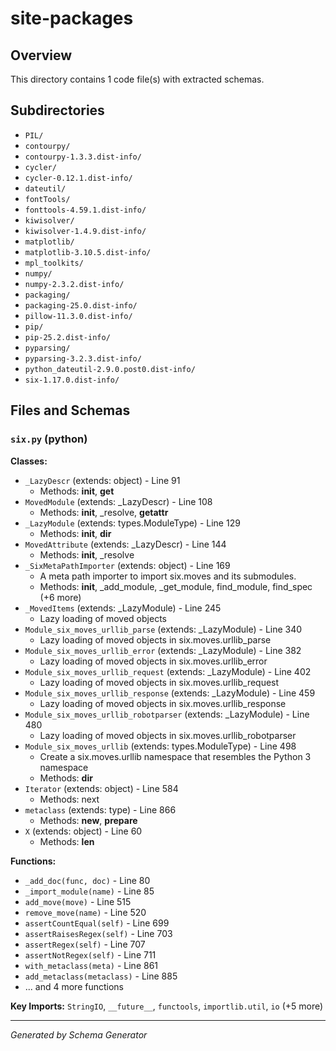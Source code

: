 # site-packages

## Overview

This directory contains 1 code file(s) with extracted schemas.

## Subdirectories

- `PIL/`
- `contourpy/`
- `contourpy-1.3.3.dist-info/`
- `cycler/`
- `cycler-0.12.1.dist-info/`
- `dateutil/`
- `fontTools/`
- `fonttools-4.59.1.dist-info/`
- `kiwisolver/`
- `kiwisolver-1.4.9.dist-info/`
- `matplotlib/`
- `matplotlib-3.10.5.dist-info/`
- `mpl_toolkits/`
- `numpy/`
- `numpy-2.3.2.dist-info/`
- `packaging/`
- `packaging-25.0.dist-info/`
- `pillow-11.3.0.dist-info/`
- `pip/`
- `pip-25.2.dist-info/`
- `pyparsing/`
- `pyparsing-3.2.3.dist-info/`
- `python_dateutil-2.9.0.post0.dist-info/`
- `six-1.17.0.dist-info/`

## Files and Schemas

### `six.py` (python)

**Classes:**
- `_LazyDescr` (extends: object) - Line 91
  - Methods: __init__, __get__
- `MovedModule` (extends: _LazyDescr) - Line 108
  - Methods: __init__, _resolve, __getattr__
- `_LazyModule` (extends: types.ModuleType) - Line 129
  - Methods: __init__, __dir__
- `MovedAttribute` (extends: _LazyDescr) - Line 144
  - Methods: __init__, _resolve
- `_SixMetaPathImporter` (extends: object) - Line 169
  - A meta path importer to import six.moves and its submodules.
  - Methods: __init__, _add_module, _get_module, find_module, find_spec (+6 more)
- `_MovedItems` (extends: _LazyModule) - Line 245
  - Lazy loading of moved objects
- `Module_six_moves_urllib_parse` (extends: _LazyModule) - Line 340
  - Lazy loading of moved objects in six.moves.urllib_parse
- `Module_six_moves_urllib_error` (extends: _LazyModule) - Line 382
  - Lazy loading of moved objects in six.moves.urllib_error
- `Module_six_moves_urllib_request` (extends: _LazyModule) - Line 402
  - Lazy loading of moved objects in six.moves.urllib_request
- `Module_six_moves_urllib_response` (extends: _LazyModule) - Line 459
  - Lazy loading of moved objects in six.moves.urllib_response
- `Module_six_moves_urllib_robotparser` (extends: _LazyModule) - Line 480
  - Lazy loading of moved objects in six.moves.urllib_robotparser
- `Module_six_moves_urllib` (extends: types.ModuleType) - Line 498
  - Create a six.moves.urllib namespace that resembles the Python 3 namespace
  - Methods: __dir__
- `Iterator` (extends: object) - Line 584
  - Methods: next
- `metaclass` (extends: type) - Line 866
  - Methods: __new__, __prepare__
- `X` (extends: object) - Line 60
  - Methods: __len__

**Functions:**
- `_add_doc(func, doc)` - Line 80
- `_import_module(name)` - Line 85
- `add_move(move)` - Line 515
- `remove_move(name)` - Line 520
- `assertCountEqual(self)` - Line 699
- `assertRaisesRegex(self)` - Line 703
- `assertRegex(self)` - Line 707
- `assertNotRegex(self)` - Line 711
- `with_metaclass(meta)` - Line 861
- `add_metaclass(metaclass)` - Line 885
- ... and 4 more functions

**Key Imports:** `StringIO`, `__future__`, `functools`, `importlib.util`, `io` (+5 more)

---
*Generated by Schema Generator*